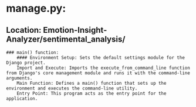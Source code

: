 # manage.py:
## Location: Emotion-Insight-Analyzer/sentimental_analysis/
    ### main() function:
        #### Environment Setup: Sets the default settings module for the Django project.
        Import and Execute: Imports the execute_from_command_line function from Django's core management module and runs it with the command-line arguments.
        Main Function: Defines a main() function that sets up the environment and executes the command-line utility.
        Entry Point: This program acts as the entry point for the application.
